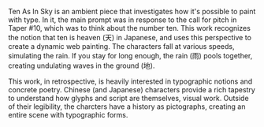 Ten As In Sky is an ambient piece that investigates how it's possible to paint with type. In it, the main prompt was in response to the call for pitch in Taper #10, which was to think about the number ten. This work recognizes the notion that ten is heaven (天) in Japanese, and uses this perspective to create a dynamic web painting. The characters fall at various speeds, simulating the rain. If you stay for long enough, the rain (雨) pools together, creating undulating waves in the ground (地).

This work, in retrospective, is heavily interested in typographic notions and concrete poetry. Chinese (and Japanese) characters provide a rich tapestry to understand how glyphs and script are themselves, visual work. Outside of their legibility, the charcters have a history as pictographs, creating an entire scene with typographic forms.
